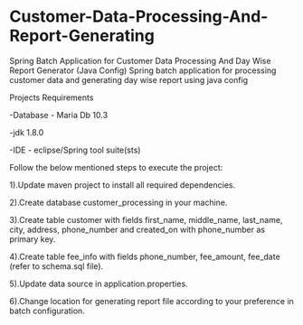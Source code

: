 # Customer-Data-Processing-And-Report-Generating
Spring Batch Application for Customer Data Processing And Day Wise Report Generator (Java Config)
Spring batch application for processing customer data and generating day wise report using java config

Projects Requirements

-Database - Maria Db 10.3

-jdk 1.8.0

-IDE - eclipse/Spring tool suite(sts)

Follow the below mentioned steps to execute the project:

1).Update maven project to install all required dependencies.

2).Create database customer_processing in your machine.

3).Create table customer with fields first_name, middle_name, last_name, city, address, phone_number and created_on with phone_number as primary key.

4).Create table fee_info with fields phone_number, fee_amount, fee_date (refer to schema.sql file).

5).Update data source in application.properties.

6).Change location for generating report file according to your preference in batch configuration.
